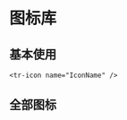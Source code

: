 # 图标库

## 基本使用

```vue
<tr-icon name="IconName" />
```

## 全部图标

<icon-list />

<script setup>
  import IconList from './iconlist.vue'
</script>

